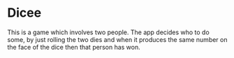 # Dicee
This is a game which involves two people. The app decides who to do some, by just rolling the two dies and when it produces the same number on the face of the dice then that person has won.
